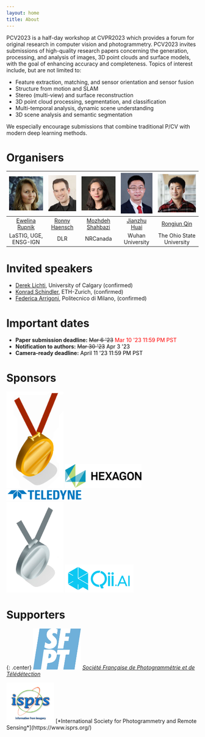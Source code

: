 ```yaml
---
layout: home
title: About
---
```

 
PCV2023 is a half-day workshop at CVPR2023 which provides a forum for original research in computer vision and photogrammetry. PCV2023 invites submissions of high-quality research papers concerning the generation, processing, and analysis of images, 3D point clouds and surface models, with the goal of enhancing accuracy and completeness. Topics of interest include, but are not limited to:
* Feature extraction, matching, and sensor orientation and sensor fusion 
* Structure from motion and SLAM
* Stereo (multi-view) and surface reconstruction
* 3D point cloud processing, segmentation, and classification
* Multi-temporal analysis, dynamic scene understanding 
* 3D scene analysis and semantic segmentation 

We especially encourage submissions that combine traditional P/CV with modern deep learning methods.

# Organisers

| <img src="/img/22-wg2-1-rupnik.jpg"  width="100">  |   <img src="/img/22-wg2-1-haensch.jpg"  width="100">  |  <img src="/img/22-wg2-1-shahbazi.jpg"  width="100">  |  <img src="/img/22-wg2-1-huai.jpg"  width="100"> |  <img src="/img/comm2-22-qin.jpg"  width="100"> |
|:------------------------:|:---------------:|:--------------------:|:------------------:|:-----------------------:|
| [Ewelina Rupnik](https://www.umr-lastig.fr/ewelina-rupnik)           |   [Ronny Haensch](http://rhaensch.de)  |    [Mozhdeh Shahbazi](https://www.linkedin.com/in/mozhdehsh/)  |     [Jianzhu Huai](https://jianzhuhuai.com) 	 |      [Rongjun Qin](https://u.osu.edu/qin.324/)      |
|   LaSTIG, UGE, ENSG-IGN            |       DLR       |       NRCanada       |   Wuhan University | The Ohio State University |

 

# Invited speakers
 
* [Derek Lichti](https://profiles.ucalgary.ca/derek-lichti), University of Calgary  (confirmed)  
* [Konrad Schindler](https://igp.ethz.ch/personen/person-detail.html?persid=143986), ETH-Zurich, (confirmed)
* [Federica Arrigoni](https://www.deib.polimi.it/ita/personale/dettagli/765978),  Politecnico di Milano, (confirmed)


# Important dates

* **Paper submission deadline:**    ~~Mar 6 '23~~ <span style="color:red"> Mar 10 '23 11:59 PM PST </span>
* **Notification to authors:**	 ~~Mar 30 '23~~  <span style="color:black">  Apr 3 '23  </span>
* **Camera-ready deadline:**   <span style="color:black"> April 11 '23 11:59 PM PST </span>



# Sponsors


<img src="/img/gold.png"  width="150" class="center"> 
<img src="/img/Hexagon_CMYK_STANDARD.png"  width="200" class="center"> 
<img src="/img/teledyne_logo_blue.png"  width="200" class="center">
<br>
<img src="/img/silver.png"  width="150" class="center"> 
<img src="/img/qiai.png"  width="180" class="center"> 


# Supporters

{: .center}
<img src="/img/sfpt.jpg"  width="125" class="center"> 
[*Société Française de Photogrammétrie et de Télédétection*](http://www.sfpt.fr/)

<img src="/img/isprs.png"  width="125" class="center"> 
[*International Society for Photogrammetry and Remote Sensing*](https://www.isprs.org/)


